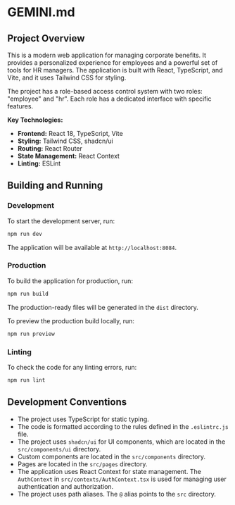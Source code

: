# GEMINI.md

## Project Overview

This is a modern web application for managing corporate benefits. It provides a personalized experience for employees and a powerful set of tools for HR managers. The application is built with React, TypeScript, and Vite, and it uses Tailwind CSS for styling.

The project has a role-based access control system with two roles: "employee" and "hr". Each role has a dedicated interface with specific features.

**Key Technologies:**

*   **Frontend:** React 18, TypeScript, Vite
*   **Styling:** Tailwind CSS, shadcn/ui
*   **Routing:** React Router
*   **State Management:** React Context
*   **Linting:** ESLint

## Building and Running

### Development

To start the development server, run:

```bash
npm run dev
```

The application will be available at `http://localhost:8084`.

### Production

To build the application for production, run:

```bash
npm run build
```

The production-ready files will be generated in the `dist` directory.

To preview the production build locally, run:

```bash
npm run preview
```

### Linting

To check the code for any linting errors, run:

```bash
npm run lint
```

## Development Conventions

*   The project uses TypeScript for static typing.
*   The code is formatted according to the rules defined in the `.eslintrc.js` file.
*   The project uses `shadcn/ui` for UI components, which are located in the `src/components/ui` directory.
*   Custom components are located in the `src/components` directory.
*   Pages are located in the `src/pages` directory.
*   The application uses React Context for state management. The `AuthContext` in `src/contexts/AuthContext.tsx` is used for managing user authentication and authorization.
*   The project uses path aliases. The `@` alias points to the `src` directory.
